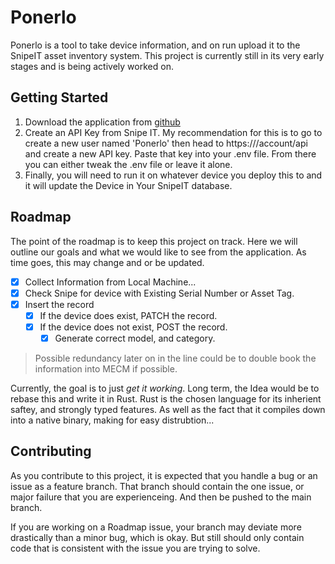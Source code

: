 # Ponerlo

Ponerlo is a tool to take device information, and on run upload it to the SnipeIT asset inventory system. This project is currently still in its very early stages and is being actively worked on.

## Getting Started

1. Download the application from [github](https://github.com/ofgrenudo/ponerlo)
2. Create an API Key from Snipe IT. My recommendation for this is to go to create a new user named 'Ponerlo' then head to https://<yoursnipeitfqdnhere>/account/api and create a new API key. Paste that key into your .env file. From there you can either tweak the .env file or leave it alone.
3. Finally, you will need to run it on whatever device you deploy this to and it will update the Device in Your SnipeIT database.

## Roadmap

The point of the roadmap is to keep this project on track. Here we will outline our goals and what we would like to see from the application. As time goes, this may change and or be updated. 

- [x] Collect Information from Local Machine...
- [x] Check Snipe for device with Existing Serial Number or Asset Tag.
- [x] Insert the record
    - [x] If the device does exist, PATCH the record.
    - [x] If the device does not exist, POST the record.
        - [x] Generate correct model, and category.

> Possible redundancy later on in the line could be to double book the information into MECM if possible.

Currently, the goal is to just *get it working*. Long term, the Idea would be to rebase this and write it in Rust. Rust is the chosen language for its inherient saftey, and strongly typed features. As well as the fact that it compiles down into a native binary, making for easy distrubtion...

## Contributing

As you contribute to this project, it is expected that you handle a bug or an issue as a feature branch. That branch should contain the one issue, or major failure that you are experienceing. And then be pushed to the main branch.

If you are working on a Roadmap issue, your branch may deviate more drastically than a minor bug, which is okay. But still should only contain code that is consistent with the issue you are trying to solve.